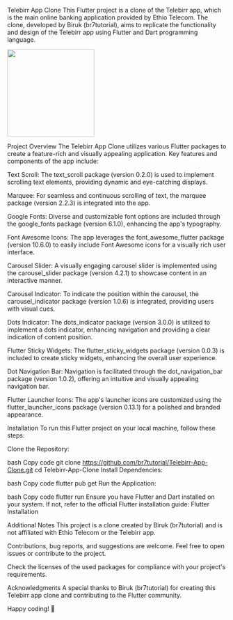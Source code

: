 Telebirr App Clone
This Flutter project is a clone of the Telebirr app, which is the main online banking application provided by Ethio Telecom. The clone, developed by Biruk (br7tutorial), aims to replicate the functionality and design of the Telebirr app using Flutter and Dart programming language.


<img src="https://github.com/birukbr7/Telebirr-clone-by-biruk/assets/106627959/37502f69-0ac8-42eb-a036-28e2a66ce57d" width="200">



Project Overview
The Telebirr App Clone utilizes various Flutter packages to create a feature-rich and visually appealing application. Key features and components of the app include:

Text Scroll: The text_scroll package (version 0.2.0) is used to implement scrolling text elements, providing dynamic and eye-catching displays.

Marquee: For seamless and continuous scrolling of text, the marquee package (version 2.2.3) is integrated into the app.

Google Fonts: Diverse and customizable font options are included through the google_fonts package (version 6.1.0), enhancing the app's typography.

Font Awesome Icons: The app leverages the font_awesome_flutter package (version 10.6.0) to easily include Font Awesome icons for a visually rich user interface.

Carousel Slider: A visually engaging carousel slider is implemented using the carousel_slider package (version 4.2.1) to showcase content in an interactive manner.

Carousel Indicator: To indicate the position within the carousel, the carousel_indicator package (version 1.0.6) is integrated, providing users with visual cues.

Dots Indicator: The dots_indicator package (version 3.0.0) is utilized to implement a dots indicator, enhancing navigation and providing a clear indication of content position.

Flutter Sticky Widgets: The flutter_sticky_widgets package (version 0.0.3) is included to create sticky widgets, enhancing the overall user experience.

Dot Navigation Bar: Navigation is facilitated through the dot_navigation_bar package (version 1.0.2), offering an intuitive and visually appealing navigation bar.

Flutter Launcher Icons: The app's launcher icons are customized using the flutter_launcher_icons package (version 0.13.1) for a polished and branded appearance.

Installation
To run this Flutter project on your local machine, follow these steps:

Clone the Repository:

bash
Copy code
git clone https://github.com/br7tutorial/Telebirr-App-Clone.git
cd Telebirr-App-Clone
Install Dependencies:

bash
Copy code
flutter pub get
Run the Application:

bash
Copy code
flutter run
Ensure you have Flutter and Dart installed on your system. If not, refer to the official Flutter installation guide: Flutter Installation

Additional Notes
This project is a clone created by Biruk (br7tutorial) and is not affiliated with Ethio Telecom or the Telebirr app.

Contributions, bug reports, and suggestions are welcome. Feel free to open issues or contribute to the project.

Check the licenses of the used packages for compliance with your project's requirements.

Acknowledgments
A special thanks to Biruk (br7tutorial) for creating this Telebirr app clone and contributing to the Flutter community.

Happy coding! 🚀
